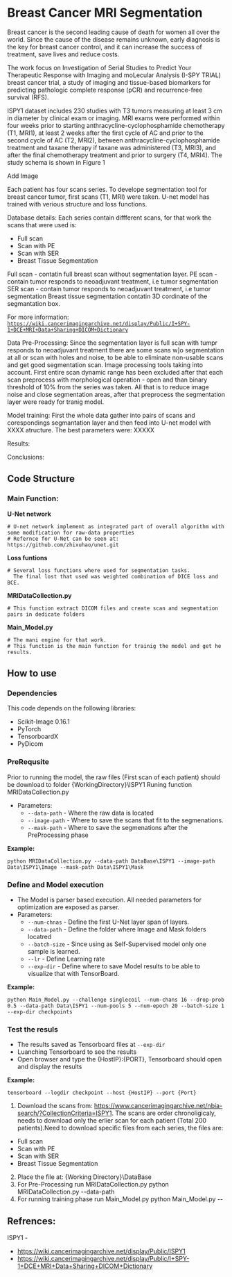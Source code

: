 # Breast Cancer MRI Segmentation

Breast cancer is the second leading cause of death for women all over the world. Since the cause of the disease remains unknown, early diagnosis is the key for breast cancer control, and it can increase the success of treatment, save lives and reduce costs.

The work focus on Investigation of Serial Studies to Predict Your Therapeutic Response with Imaging and moLecular Analysis (I-SPY TRIAL) breast cancer trial, a study of imaging and tissue-based biomarkers for predicting pathologic complete response (pCR) and recurrence-free survival (RFS).

ISPY1 dataset includes 230 studies with T3 tumors measuring at least 3 cm in diameter by clinical exam or imaging.
MRI exams were performed within four weeks prior to starting anthracycline-cyclophosphamide chemotherapy (T1, MRI1), at least 2 weeks after the first cycle of AC and prior to the second cycle of AC (T2, MRI2), between anthracycline-cyclophosphamide treatment and taxane therapy if taxane was administered (T3, MRI3), and after the final chemotherapy treatment and prior to surgery (T4, MRI4). The study schema is shown in Figure 1

Add Image

Each patient has four scans series. To develope segmentation tool for breast cancer tumor, first scans (T1, MRI) were taken.
U-net model has trained with verious structure and loss functions.

Database details:
Each series contain diffferent scans, for that work the scans that were used is:
* Full scan
* Scan with PE
* Scan with SER
* Breast Tissue Segmentation 

Full scan - contatin full breast scan without segmentation layer.
PE scan - contain tumor responds to neoadjuvant treatment, i.e tumor segmentation
SER scan - contain tumor responds to neoadjuvant treatment, i.e tumor segmentation
Breast tissue segmentation contatin 3D cordinate of the segmantation box.

For more information:
<a href="https://wiki.cancerimagingarchive.net/display/Public/I+SPY-1+DCE+MRI+Data+Sharing+DICOM+Dictionary" target="_blank">`https://wiki.cancerimagingarchive.net/display/Public/I+SPY-1+DCE+MRI+Data+Sharing+DICOM+Dictionary`</a>

Data Pre-Processing:
Since the segmentation layer is full scan with tumpr responds to neoadjuvant treatment there are some scans w]o segmentation at all or scan with holes and noise, to be able to eliminate non-usable scans and get good segmentation scan. Image processing tools taking into account.
First entire scan dynamic range has been excluded after that each scan preprocess with morphological operation - open and than binary threshold of 10% from the series was taken. All that is to reduce image noise and close segmentation areas, after that preprocess the segmentation layer were ready for tranig model.

Model training:
First the whole data gather into pairs of scans and corespondings segmantation layer and then feed into U-net model with XXXX atructure.
The best parameters were: XXXXX

Results:


Conclusions:



## Code Structure

### Main Function:

**U-Net network**

    # U-net network implement as integrated part of overall algorithm with some modification for raw-data properties
    # Refernce for U-Net can be seen at: https://github.com/zhixuhao/unet.git
    
**Loss funtions**
    
    # Several loss functions where used for segmentation tasks. 
      The final lost that used was weighted combination of DICE loss and BCE.

**MRIDataCollection.py**
    
    # This function extract DICOM files and create scan and segmentation pairs in dedicate folders
    
**Main_Model.py**
    
    # The mani engine for that work.
    # This function is the main function for trainig the model and get he results.
   
   
## How to use
   
### Dependencies
This code depends on the following libraries:
* Scikit-Image 0.16.1
* PyTorch
* TensorboardX
* PyDicom 

### PreRequsite
Prior to running the model, the raw files (First scan of each patient) should be download to folder {WorkingDirectory}\ISPY1
Runing function MRIDataCollection.py
* Parameters:
    * `--data-path` - Where the raw data is located
    * `--image-path` - Where to save the scans that fit to the segmenations.
    * `--mask-path` - Where to save the segmenations after the PreProcessing phase

**Example:**

    python MRIDataCollection.py --data-path DataBase\ISPY1 --image-path Data\ISPY1\Image --mask-path Data\ISPY1\Mask
    
### Define and Model execution
* The Model is parser based execution. All needed parameters for optimization are exposed as parser.
* Parameters:
    * `--num-chnas` - Define the first U-Net layer span of layers.
    * `--data-path` - Define the folder where Image and Mask folders locatred
    * `--batch-size` - Since using as Self-Supervised model only one sample is learned.
    * `--lr` - Define Learning rate
    * `--exp-dir` - Define where to save Model results to be able to visualize that with TensorBoard.

**Example:**

    python Main_Model.py --challenge singlecoil --num-chans 16 --drop-prob 0.5 --data-path Data\ISPY1 --num-pools 5 --num-epoch 20 --batch-size 1 --exp-dir checkpoints
    
### Test the resuls
* The results saved as Tensorboard files at `--exp-dir`
* Luanching Tensorboard to see the results
* Open browser and type the {HostIP}:{PORT}, Tensorboard should open and display the results

**Example:**
    
    tensorboard --logdir checkpoint --host {HostIP} --port {Port}
    
1. Download the scans from: https://www.cancerimagingarchive.net/nbia-search/?CollectionCriteria=ISPY1. The scans are order chronoligicaly, needs to download only the erlier scan for each patient (Total 200 patients).Need to download specific files from each series, the files are:
* Full scan
* Scan with PE
* Scan with SER
* Breast Tissue Segmentation 
2. Place the file at: {Working Directory}\DataBase
3. For Pre-Processing run MRIDataCollection.py
    python MRIDataCollection.py --data-path 
4. For running training phase run Main_Model.py
    python Main_Model.py --
    
## Refrences:
ISPY1 - 
* https://wiki.cancerimagingarchive.net/display/Public/ISPY1
* https://wiki.cancerimagingarchive.net/display/Public/I+SPY-1+DCE+MRI+Data+Sharing+DICOM+Dictionary
